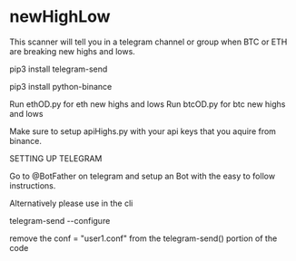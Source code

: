 # newHighLow
This scanner will tell you in a telegram channel or group when BTC or ETH are breaking new highs and lows.

pip3 install telegram-send

pip3 install python-binance

Run ethOD.py for eth new highs and lows
Run btcOD.py for btc new highs and lows

Make sure to setup apiHighs.py with your api keys that you aquire from binance.

SETTING UP TELEGRAM

Go to @BotFather on telegram and setup an Bot with the easy to follow instructions.

Alternatively please use in the cli

telegram-send --configure

remove the conf = "user1.conf" from the telegram-send() portion of the code

